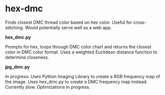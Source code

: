 hex-dmc
=======

Finds closest DMC thread color based on hex color. Useful for cross-stitching. Would potentially serve well as a web app.

**hex_dmc.py**

Prompts for hex, loops through DMC color chart and returns the closest color in DMC color format. Uses a weighted Euclidean distance function to determine closeness.

**jpg_dmc.py**

In progress: Uses Python Imaging Library to create a RGB frequency map of the image. Uses hex_dmc.py to create a DMC frequency map instead. Currently slow. Optimizations in progress.
